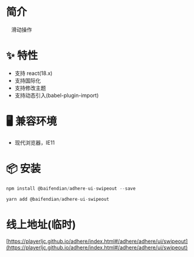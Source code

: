 # 简介
&ensp;&ensp;滑动操作

# ✨ 特性
- 支持 react(18.x)
- 支持国际化
- 支持修改主题
- 支持动态引入(babel-plugin-import)

# 🖥 兼容环境
- 现代浏览器，IE11

# 📦 安装
```javascript
npm install @baifendian/adhere-ui-swipeout --save
``` 

```javascript
yarn add @baifendian/adhere-ui-swipeout
```

# 线上地址(临时)
[https://playerljc.github.io/adhere/index.html#/adhere/adhere/ui/swipeout](https://playerljc.github.io/adhere/index.html#/adhere/adhere/ui/swipeout)

